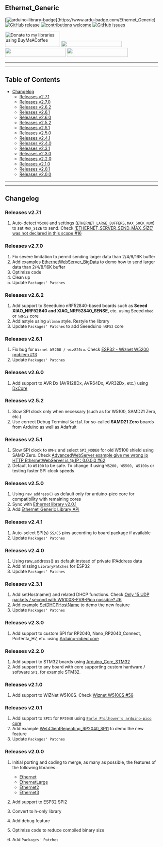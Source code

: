 ## Ethernet_Generic

[![arduino-library-badge](https://www.ardu-badge.com/badge/Ethernet_Generic.svg?)](https://www.ardu-badge.com/Ethernet_Generic)
[![GitHub release](https://img.shields.io/github/release/khoih-prog/Ethernet_Generic.svg)](https://github.com/khoih-prog/Ethernet_Generic/releases)
[![contributions welcome](https://img.shields.io/badge/contributions-welcome-brightgreen.svg?style=flat)](#Contributing)
[![GitHub issues](https://img.shields.io/github/issues/khoih-prog/Ethernet_Generic.svg)](http://github.com/khoih-prog/Ethernet_Generic/issues)

<a href="https://www.buymeacoffee.com/khoihprog6" title="Donate to my libraries using BuyMeACoffee"><img src="https://cdn.buymeacoffee.com/buttons/v2/default-yellow.png" alt="Donate to my libraries using BuyMeACoffee" style="height: 50px !important;width: 181px !important;" ></a>
<a href="https://www.buymeacoffee.com/khoihprog6" title="Donate to my libraries using BuyMeACoffee"><img src="https://img.shields.io/badge/buy%20me%20a%20coffee-donate-orange.svg?logo=buy-me-a-coffee&logoColor=FFDD00" style="height: 20px !important;width: 200px !important;" ></a>
<a href="https://profile-counter.glitch.me/khoih-prog/count.svg" title="Total khoih-prog Visitor count"><img src="https://profile-counter.glitch.me/khoih-prog/count.svg" style="height: 30px;width: 200px;"></a>
<a href="https://profile-counter.glitch.me/khoih-prog-Ethernet_Generic/count.svg" title="Ethernet_Generic Visitor count"><img src="https://profile-counter.glitch.me/khoih-prog-Ethernet_Generic/count.svg" style="height: 30px;width: 200px;"></a>

---
---

## Table of Contents


* [Changelog](#changelog)
	* [Releases v2.7.1](#releases-v271)
	* [Releases v2.7.0](#releases-v270)
	* [Releases v2.6.2](#releases-v262)
	* [Releases v2.6.1](#releases-v261)
	* [Releases v2.6.0](#releases-v260)
	* [Releases v2.5.2](#releases-v252)
	* [Releases v2.5.1](#releases-v251)
	* [Releases v2.5.0](#releases-v250)
	* [Releases v2.4.1](#releases-v241)
	* [Releases v2.4.0](#releases-v240)
	* [Releases v2.3.1](#releases-v231)
	* [Releases v2.3.0](#releases-v230)
	* [Releases v2.2.0](#releases-v220)
	* [Releases v2.1.0](#releases-v210)
	* [Releases v2.0.1](#releases-v201)
	* [Releases v2.0.0](#releases-v200)

---
---

## Changelog

### Releases v2.7.1

1. Auto-detect `W5x00` and settings (`ETHERNET_LARGE_BUFFERS`, `MAX_SOCK_NUM`) to set `MAX_SIZE` to send. Check ['ETHERNET_SERVER_SEND_MAX_SIZE' was not declared in this scope #16](https://github.com/khoih-prog/Ethernet_Generic/issues/16)


### Releases v2.7.0

1. Fix severe limitation to permit sending larger data than 2/4/8/16K buffer
2. Add examples [EthernetWebServer_BigData](https://github.com/khoih-prog/Ethernet_Generic/tree/main/examples/EthernetWebServer_BigData) to demo how to send larger data than 2/4/8/16K buffer
3. Optimize code
4. Clean up
5. Update `Packages' Patches`

### Releases v2.6.2

1. Add support to Seeeduino nRF52840-based boards such as **Seeed XIAO_NRF52840 and XIAO_NRF52840_SENSE**, etc. using Seeed `mbed` or `nRF52` core
2. Add astyle using `allman` style. Restyle the library
3. Update `Packages' Patches` to add Seeeduino `nRF52` core

### Releases v2.6.1

1. Fix bug for `Wiznet W5200 / wiz820io`. Check [ESP32 - Wiznet W5200 problem #13](https://github.com/khoih-prog/Ethernet_Generic/discussions/13)
2. Update `Packages' Patches`

### Releases v2.6.0

1. Add support to AVR Dx (AVR128Dx, AVR64Dx, AVR32Dx, etc.) using [DxCore](https://github.com/SpenceKonde/DxCore)


### Releases v2.5.2

1. Slow SPI clock only when necessary (such as for W5100, SAMD21 Zero, etc.)
2. Use correct Debug Terminal `Serial` for so-called **SAMD21 Zero** boards from Arduino as well as Adafruit


### Releases v2.5.1

1. Slow SPI clock to `8MHz` and select `SPI_MODE0` for old W5100 shield using SAMD Zero. Check [AdvancedWebServer example give me wrong ip HTTP EthernetWebServer is @ IP : 0.0.0.0 #62](https://github.com/khoih-prog/EthernetWebServer/issues/62)
2. Default to `W5100` to be safe. To change if using `W5200, W5500, W5100s` or testing faster SPI clock speeds


### Releases v2.5.0

1. Using `raw_address()` as default only for arduino-pico core for compatibility with remaining cores
2. Sync with [Ethernet library v2.0.1](https://github.com/arduino-libraries/Ethernet/releases/tag/2.0.1)
3. Add [Ethernet_Generic Library API](https://github.com/khoih-prog/Ethernet_Generic/blob/main/docs/api.md)


### Releases v2.4.1

1. Auto-select SPI(s) `SS/CS` pins according to board package if available
2. Update `Packages' Patches`

### Releases v2.4.0

1. Using raw_address() as default instead of private IPAddress data
2. Add missing `LibraryPatches` for ESP32
3. Update `Packages' Patches`

### Releases v2.3.1

1. Add setHostname() and related DHCP functions. Check [Only 15 UDP packets / second with W5100S-EVB-Pico possible? #6](https://github.com/khoih-prog/Ethernet_Generic/discussions/6#discussioncomment-2793483)
2. Add example [SetDHCPHostName](examples/SetDHCPHostName) to demo the new feature
3. Update `Packages' Patches`

### Releases v2.3.0

1. Add support to custom SPI for RP2040, Nano_RP2040_Connect, Portenta_H7, etc. using [Arduino-mbed core](https://github.com/arduino/ArduinoCore-mbed)


### Releases v2.2.0

1. Add support to STM32 boards using [Arduino_Core_STM32](https://github.com/stm32duino/Arduino_Core_STM32)
2. Add support to any board with core supporting custom hardware / software `SPI`, for example STM32.


### Releases v2.1.0

1. Add support to WIZNet W5100S. Check [Wiznet W5100S #56](https://github.com/khoih-prog/EthernetWebServer/discussions/56)


### Releases v2.0.1

1. Add support to `SPI1` for `RP2040` using [`Earle Philhower's arduino-pico` core](https://github.com/earlephilhower/arduino-pico)
2. Add example [WebClientRepeating_RP2040_SPI1](examples/WebClientRepeating_RP2040_SPI1) to demo the new feature
3. Update `Packages' Patches`

### Releases v2.0.0

1. Initial porting and coding to merge, as many as possible, the features of the following libraries :

	- [Ethernet](https://github.com/arduino-libraries/Ethernet)
	- [EthernetLarge](https://github.com/OPEnSLab-OSU/EthernetLarge)
	- [Ethernet2](https://github.com/adafruit/Ethernet2)
	- [Ethernet3](https://github.com/sstaub/Ethernet3)
	
2. Add support to ESP32 SPI2
3. Convert to h-only library
4. Add debug feature
5. Optimize code to reduce compiled binary size
6. Add `Packages' Patches`



